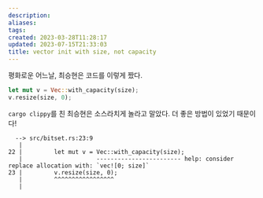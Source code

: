 ```yaml
---
description:
aliases: 
tags: 
created: 2023-03-28T11:28:17
updated: 2023-07-15T21:33:03
title: vector init with size, not capacity
---
```

평화로운 어느날, 최승현은 코드를 이렇게 짰다.

```rust
let mut v = Vec::with_capacity(size);
v.resize(size, 0);
```

`cargo clippy`를 친 최승현은 소스라치게 놀라고 말았다. 더 좋은 방법이 있었기 때문이다!

```
  --> src/bitset.rs:23:9
   |
22 |         let mut v = Vec::with_capacity(size);
   |                     ------------------------ help: consider replace allocation with: `vec![0; size]`
23 |         v.resize(size, 0);
   |         ^^^^^^^^^^^^^^^^^
   |
```
